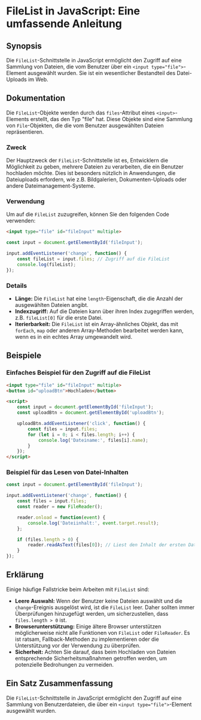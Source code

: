 <!--
Meta Description: # FileList in JavaScript: Eine umfassende Anleitung ## Synopsis Die `FileList`-Schnittstelle in JavaScript ermöglicht den Zugriff auf eine Sammlung vo...
Meta Keywords: die, filelist, input, files, const
-->

# FileList in JavaScript: Eine umfassende Anleitung

## Synopsis
Die `FileList`-Schnittstelle in JavaScript ermöglicht den Zugriff auf eine Sammlung von Dateien, die vom Benutzer über ein `<input type="file">`-Element ausgewählt wurden. Sie ist ein wesentlicher Bestandteil des Datei-Uploads im Web.

## Dokumentation
Die `FileList`-Objekte werden durch das `files`-Attribut eines `<input>`-Elements erstellt, das den Typ "file" hat. Diese Objekte sind eine Sammlung von `File`-Objekten, die die vom Benutzer ausgewählten Dateien repräsentieren. 

### Zweck
Der Hauptzweck der `FileList`-Schnittstelle ist es, Entwicklern die Möglichkeit zu geben, mehrere Dateien zu verarbeiten, die ein Benutzer hochladen möchte. Dies ist besonders nützlich in Anwendungen, die Dateiuploads erfordern, wie z.B. Bildgalerien, Dokumenten-Uploads oder andere Dateimanagement-Systeme.

### Verwendung
Um auf die `FileList` zuzugreifen, können Sie den folgenden Code verwenden:

```html
<input type="file" id="fileInput" multiple>
```

```javascript
const input = document.getElementById('fileInput');

input.addEventListener('change', function() {
    const fileList = input.files; // Zugriff auf die FileList
    console.log(fileList);
});
```

### Details
- **Länge:** Die `FileList` hat eine `length`-Eigenschaft, die die Anzahl der ausgewählten Dateien angibt.
- **Indexzugriff:** Auf die Dateien kann über ihren Index zugegriffen werden, z.B. `fileList[0]` für die erste Datei.
- **Iterierbarkeit:** Die `FileList` ist ein Array-ähnliches Objekt, das mit `forEach`, `map` oder anderen Array-Methoden bearbeitet werden kann, wenn es in ein echtes Array umgewandelt wird.

## Beispiele
### Einfaches Beispiel für den Zugriff auf die FileList

```html
<input type="file" id="fileInput" multiple>
<button id="uploadBtn">Hochladen</button>

<script>
    const input = document.getElementById('fileInput');
    const uploadBtn = document.getElementById('uploadBtn');

    uploadBtn.addEventListener('click', function() {
        const files = input.files;
        for (let i = 0; i < files.length; i++) {
            console.log('Dateiname:', files[i].name);
        }
    });
</script>
```

### Beispiel für das Lesen von Datei-Inhalten

```javascript
const input = document.getElementById('fileInput');

input.addEventListener('change', function() {
    const files = input.files;
    const reader = new FileReader();

    reader.onload = function(event) {
        console.log('Dateiinhalt:', event.target.result);
    };

    if (files.length > 0) {
        reader.readAsText(files[0]); // Liest den Inhalt der ersten Datei als Text
    }
});
```

## Erklärung
Einige häufige Fallstricke beim Arbeiten mit `FileList` sind:
- **Leere Auswahl:** Wenn der Benutzer keine Dateien auswählt und die `change`-Ereignis ausgelöst wird, ist die `FileList` leer. Daher sollten immer Überprüfungen hinzugefügt werden, um sicherzustellen, dass `files.length > 0` ist.
- **Browserunterstützung:** Einige ältere Browser unterstützen möglicherweise nicht alle Funktionen von `FileList` oder `FileReader`. Es ist ratsam, Fallback-Methoden zu implementieren oder die Unterstützung vor der Verwendung zu überprüfen.
- **Sicherheit:** Achten Sie darauf, dass beim Hochladen von Dateien entsprechende Sicherheitsmaßnahmen getroffen werden, um potenzielle Bedrohungen zu vermeiden.

## Ein Satz Zusammenfassung
Die `FileList`-Schnittstelle in JavaScript ermöglicht den Zugriff auf eine Sammlung von Benutzerdateien, die über ein `<input type="file">`-Element ausgewählt wurden.